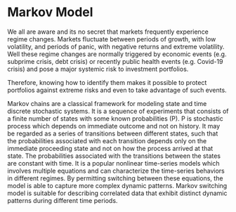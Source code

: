 # Markov Model

We all are aware and its no secret that markets frequently experience regime changes. Markets fluctuate between periods of growth, with low volatility, and periods of panic, with negative returns and extreme volatility. Well these regime changes are normally triggered by economic events (e.g. subprime crisis, debt crisis) or recently public health events (e.g. Covid-19 crisis) and pose a major systemic risk to investment portfolios. 

Therefore, knowing how to identify them makes it possible to protect portfolios against extreme risks and even to take advantage of such events.

Markov chains are a classical framework for modeling state and time discrete stochastic systems. It is a sequence of experiments that consists of a finite number of states with some known probabilities (P). P is stochastic process which depends on immediate outcome and not on history. It may be regarded as a series of transitions between different states, such that the probabilities associated with each transition depends only on the immediate proceeding state and not on how the process arrived at that state. The probabilities associated with the transitions between the states are constant with time.
It is a popular nonlinear time-series models which involves multiple equations and can characterize the time-series behaviors in different regimes. By permitting switching between these equations, the model is able to capture more complex dynamic patterns. Markov switching model is suitable for describing correlated data that exhibit distinct dynamic patterns during different time periods.
